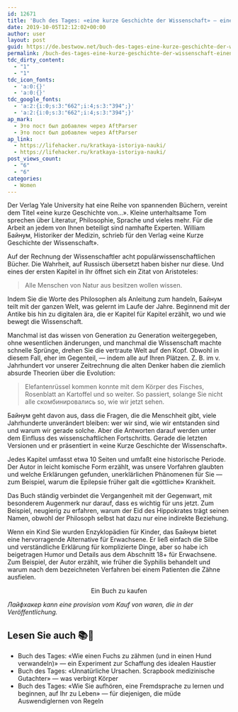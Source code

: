```yaml
---
id: 12671
title: 'Buch des Tages: «eine kurze Geschichte der Wissenschaft» — einen kurzen Exkurs in die Entwicklung der Gedanken von den alten Philosophen bis zu den modernen Entdeckungen'
date: 2019-10-05T12:12:02+00:00
author: user
layout: post
guid: https://de.bestwow.net/buch-des-tages-eine-kurze-geschichte-der-wissenschaft-einen-kurzen-exkurs-in-die-entwicklung-der-gedanken-von-den-alten-philosophen-bis-zu-den-modernen-entdeckungen/
permalink: /buch-des-tages-eine-kurze-geschichte-der-wissenschaft-einen-kurzen-exkurs-in-die-entwicklung-der-gedanken-von-den-alten-philosophen-bis-zu-den-modernen-entdeckungen/
tdc_dirty_content:
  - "1"
  - "1"
tdc_icon_fonts:
  - 'a:0:{}'
  - 'a:0:{}'
tdc_google_fonts:
  - 'a:2:{i:0;s:3:"662";i:4;s:3:"394";}'
  - 'a:2:{i:0;s:3:"662";i:4;s:3:"394";}'
ap_mark:
  - Это пост был добавлен через AftParser
  - Это пост был добавлен через AftParser
ap_link:
  - https://lifehacker.ru/kratkaya-istoriya-nauki/
  - https://lifehacker.ru/kratkaya-istoriya-nauki/
post_views_count:
  - "6"
  - "6"
categories:
  - Women
---
```

Der Verlag Yale University hat eine Reihe von spannenden Büchern, vereint dem Titel «eine kurze Geschichte von&#8230;». Kleine unterhaltsame Tom sprechen über Literatur, Philosophie, Sprache und vieles mehr. Für die Arbeit an jedem von Ihnen beteiligt sind namhafte Experten. William Байнум, Historiker der Medizin, schrieb für den Verlag «eine Kurze Geschichte der Wissenschaft».

Auf der Rechnung der Wissenschaftler acht populärwissenschaftlichen Bücher. Die Wahrheit, auf Russisch übersetzt haben bisher nur diese. Und eines der ersten Kapitel in Ihr öffnet sich ein Zitat von Aristoteles:

> Alle Menschen von Natur aus besitzen wollen wissen.

Indem Sie die Worte des Philosophen als Anleitung zum handeln, Байнум teilt mit der ganzen Welt, was gelernt im Laufe der Jahre. Beginnend mit der Antike bis hin zu digitalen ära, die er Kapitel für Kapitel erzählt, wo und wie bewegt die Wissenschaft.

Manchmal ist das wissen von Generation zu Generation weitergegeben, ohne wesentlichen änderungen, und manchmal die Wissenschaft machte schnelle Sprünge, drehen Sie die vertraute Welt auf den Kopf. Obwohl in diesem Fall, eher im Gegenteil, — indem alle auf Ihren Plätzen. Z. B. im v. Jahrhundert vor unserer Zeitrechnung die alten Denker haben die ziemlich absurde Theorien über die Evolution:

> Elefantenrüssel kommen konnte mit dem Körper des Fisches, Rosenblatt an Kartoffel und so weiter. So passiert, solange Sie nicht alle скомбинировались so, wie wir jetzt sehen.

Байнум geht davon aus, dass die Fragen, die die Menschheit gibt, viele Jahrhunderte unverändert bleiben: wer wir sind, wie wir entstanden sind und warum wir gerade solche. Aber die Antworten darauf werden unter dem Einfluss des wissenschaftlichen Fortschritts. Gerade die letzten Versionen und er präsentiert in «eine Kurze Geschichte der Wissenschaft».

Jedes Kapitel umfasst etwa 10 Seiten und umfaßt eine historische Periode. Der Autor in leicht komische Form erzählt, was unsere Vorfahren glaubten und welche Erklärungen gefunden, unerklärlichen Phänomenen für Sie — zum Beispiel, warum die Epilepsie früher galt die «göttliche» Krankheit.

Das Buch ständig verbindet die Vergangenheit mit der Gegenwart, mit besonderem Augenmerk nur darauf, dass es wichtig für uns jetzt. Zum Beispiel, neugierig zu erfahren, warum der Eid des Hippokrates trägt seinen Namen, obwohl der Philosoph selbst hat dazu nur eine indirekte Beziehung.

Wenn ein Kind Sie wurden Enzyklopädien für Kinder, das Байнум bietet eine hervorragende Alternative für Erwachsene. Er ließ einfach die Silbe und verständliche Erklärung für komplizierte Dinge, aber so habe ich beigetragen Humor und Details aus dem Abschnitt 18+ für Erwachsene. Zum Beispiel, der Autor erzählt, wie früher die Syphilis behandelt und warum nach dem bezeichneten Verfahren bei einem Patienten die Zähne ausfielen.

<p style="text-align: center">
  <span>Ein Buch zu kaufen</span>
</p>

_Лайфхакер kann eine provision vom Kauf von waren, die in der Veröffentlichung._

<div>
  <h2 class="read-also__title">
    <span>Lesen Sie auch</span> <span>📚🧐 </span>
  </h2>
  
  <ul class="read-also__list">
    <li>
      Buch des Tages: «Wie einen Fuchs zu zähmen (und in einen Hund verwandeln)» — ein Experiment zur Schaffung des idealen Haustier
    </li>
    <li>
      Buch des Tages: «Unnatürliche Ursachen. Scrapbook medizinische Gutachter» — was verbirgt Körper
    </li>
    <li>
      Buch des Tages: «Wie Sie aufhören, eine Fremdsprache zu lernen und beginnen, auf Ihr zu Leben» — für diejenigen, die müde Auswendiglernen von Regeln
    </li>
  </ul>
</div>